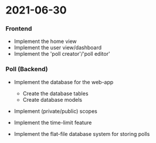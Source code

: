# 2021-06-30 #

### Frontend ###
- Implement the home view
- Implement the user view/dashboard
- Implement the 'poll creator'/'poll editor'

### Poll (Backend) ###
- Implement the database for the web-app
	- Create the database tables
	- Create database models
	
- Implement (private/public) scopes
- Implement the time-limit feature
- Implement the flat-file database system for storing polls
